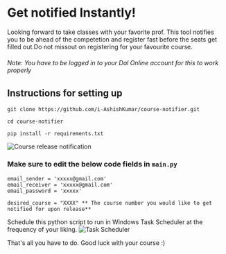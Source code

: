 # Get notified Instantly!
Looking forward to take classes with your favorite prof. This tool notifies you to be ahead of the competetion and register fast before the seats get filled out.Do not missout on registering for your favourite course.

###### Note: You have to be logged in to your Dal Online account for this to work properly

## Instructions for setting up

`git clone https://github.com/i-AshishKumar/course-notifier.git`

`cd course-notifier`

`pip install -r requirements.txt`

![Course release notification](https://i.ibb.co/GR2Hz2s/course-release-notification.jpg)

### Make sure to edit the below code fields in `main.py`

```
email_sender = 'xxxxx@gmail.com'
email_receiver = 'xxxxx@gmail.com'
email_password = 'xxxxx'
```
```
desired_course = "XXXX" ** The course number you would like to get notified for upon release**
```
Schedule this python script to run in Windows Task Scheduler at the frequency of your liking.
![Task Scheduler](https://i.ibb.co/r2RGVYq/course-task-scheduler.png)

That's all you have to do. Good luck with your course :)